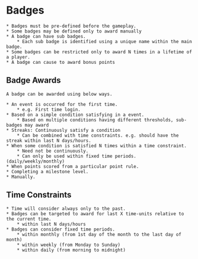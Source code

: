 # Badges

    * Badges must be pre-defined before the gameplay.
    * Some badges may be defined only to award manually
    * A badge can have sub badges.
        * Each sub badge is identified using a unique name within the main badge.
    * Some badges can be restricted only to award N times in a lifetime of a player.
    * A badge can cause to award bonus points


## Badge Awards

    A badge can be awarded using below ways.

    * An event is occurred for the first time.
        * e.g. First time login.
    * Based on a simple condition satisfying in a event.
        * Based on multiple conditions having different thresholds, sub-badges may award
    * Streaks: Continuously satisfy a condition
        * Can be combined with time constraints. e.g. should have the streak within last N days/hours.
    * When some condition is satisfied N times within a time constraint.
        * Need not be continuously.
        * Can only be used within fixed time periods. (daily/weekly/monthly)
    * When points scored from a particular point rule.
    * Completing a milestone level.
    * Manually.

## Time Constraints

    * Time will consider always only to the past.
    * Badges can be targeted to award for last X time-units relative to the current time.
        * within last N days/hours
    * Badges can consider fixed time periods.
        * within monthly (from 1st day of the month to the last day of month)
        * within weekly (from Monday to Sunday)
        * within daily (from morning to midnight)